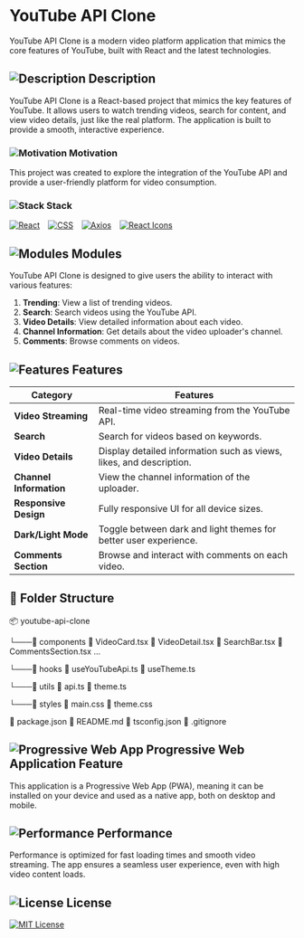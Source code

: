 # YouTube API Clone

YouTube API Clone is a modern video platform application that mimics the core features of YouTube, built with React and the latest technologies.

## ![Description](https://abdelrahmanhatemdev.github.io/images/icons/markdown/description.png) Description  
YouTube API Clone is a React-based project that mimics the key features of YouTube. It allows users to watch trending videos, search for content, and view video details, just like the real platform. The application is built to provide a smooth, interactive experience.

### ![Motivation](https://abdelrahmanhatemdev.github.io/images/icons/markdown/motivation.png) Motivation  
This project was created to explore the integration of the YouTube API and provide a user-friendly platform for video consumption.

### ![Stack](https://abdelrahmanhatemdev.github.io/images/icons/markdown/stack.png) Stack

[![React](https://abdelrahmanhatemdev.github.io/images/images/stack_frames/react.webp)](https://react.dev/) &ensp; 
[![CSS](https://abdelrahmanhatemdev.github.io/images/images/stack_frames/css.webp)](https://developer.mozilla.org/en-US/docs/Web/CSS) &ensp; 
[![Axios](https://abdelrahmanhatemdev.github.io/images/images/stack_frames/axios.webp)](https://axios-http.com/) &ensp; 
[![React Icons](https://abdelrahmanhatemdev.github.io/images/images/stack_frames/react-icons.webp)](https://react-icons.github.io/react-icons/)

## ![Modules](https://abdelrahmanhatemdev.github.io/images/icons/markdown/modules.webp) Modules  
YouTube API Clone is designed to give users the ability to interact with various features:

1. **Trending**: View a list of trending videos.
2. **Search**: Search videos using the YouTube API.
3. **Video Details**: View detailed information about each video.
4. **Channel Information**: Get details about the video uploader's channel.
5. **Comments**: Browse comments on videos.

## ![Features](https://abdelrahmanhatemdev.github.io/images/icons/markdown/features.png) Features

| **Category**  | **Features**  |
|---|---|
| **Video Streaming** | Real-time video streaming from the YouTube API. |
| **Search** | Search for videos based on keywords. |
| **Video Details** | Display detailed information such as views, likes, and description. |
| **Channel Information** | View the channel information of the uploader. |
| **Responsive Design** | Fully responsive UI for all device sizes. |
| **Dark/Light Mode** | Toggle between dark and light themes for better user experience. |
| **Comments Section** | Browse and interact with comments on each video. |

## 📂 Folder Structure

📦 youtube-api-clone

└───📂 components
📄 VideoCard.tsx
📄 VideoDetail.tsx
📄 SearchBar.tsx
📄 CommentsSection.tsx
...

└───📂 hooks
📄 useYouTubeApi.ts
📄 useTheme.ts

└───📂 utils
📄 api.ts
📄 theme.ts

└───📂 styles
📄 main.css
📄 theme.css

📄 package.json
📄 README.md
📄 tsconfig.json
📄 .gitignore


## ![Progressive Web App](https://abdelrahmanhatemdev.github.io/images/icons/markdown/pwa.png) Progressive Web Application Feature  
This application is a Progressive Web App (PWA), meaning it can be installed on your device and used as a native app, both on desktop and mobile.

## ![Performance](https://abdelrahmanhatemdev.github.io/images/icons/markdown/performance.png) Performance  
Performance is optimized for fast loading times and smooth video streaming. The app ensures a seamless user experience, even with high video content loads.

## ![License](https://abdelrahmanhatemdev.github.io/images/icons/markdown/license.png) License  
[![MIT License](https://abdelrahmanhatemdev.github.io/images/icons/markdown/mit.png)](https://opensource.org/license/mit)

